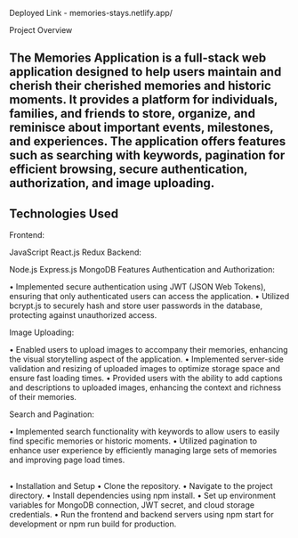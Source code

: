 
Deployed Link - memories-stays.netlify.app/

Project Overview
## The Memories Application is a full-stack web application designed to help users maintain and cherish their cherished memories and historic moments. It provides a platform for individuals, families, and friends to store, organize, and reminisce about important events, milestones, and experiences. The application offers features such as searching with keywords, pagination for efficient browsing, secure authentication, authorization, and image uploading.

## Technologies Used

Frontend:

JavaScript
React.js
Redux
Backend:

Node.js
Express.js
MongoDB
Features
Authentication and Authorization:

• Implemented secure authentication using JWT (JSON Web Tokens), ensuring that only authenticated users can access the application.
• Utilized bcrypt.js to securely hash and store user passwords in the database, protecting against unauthorized access.

Image Uploading:

•   Enabled users to upload images to accompany their memories, enhancing the visual storytelling aspect of the application.
•  Implemented server-side validation and resizing of uploaded images to optimize storage space and ensure fast loading times.
• Provided users with the ability to add captions and descriptions to uploaded images, enhancing the context and richness of their memories.

Search and Pagination:

• Implemented search functionality with keywords to allow users to easily find specific memories or historic moments.
• Utilized pagination to enhance user experience by efficiently managing large sets of memories and improving page load times.

## 
• Installation and Setup
• Clone the repository.
• Navigate to the project directory.
• Install dependencies using npm install.
• Set up environment variables for MongoDB connection, JWT secret, and cloud storage credentials.
• Run the frontend and backend servers using npm start for development or npm run build for production.

